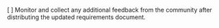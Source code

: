 [ ] Monitor and collect any additional feedback from the community after distributing the updated requirements document.